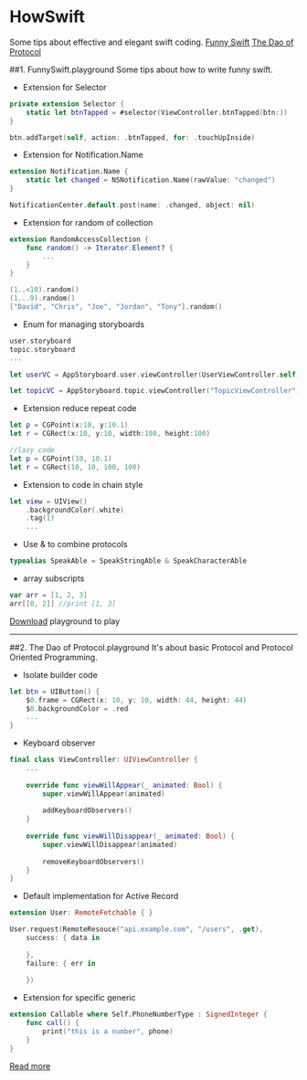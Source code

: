 # HowSwift
Some tips about effective and elegant swift coding.
[Funny Swift](#funnyswift.playground)
[The Dao of Protocol](#the-dao-of-protocol.playground)

##1. FunnySwift.playground
Some tips about how to write funny swift.

* Extension for Selector

```swift
private extension Selector {
    static let btnTapped = #selector(ViewController.btnTapped(btn:))
}

btn.addTarget(self, action: .btnTapped, for: .touchUpInside)
```

* Extension for Notification.Name

```swift
extension Notification.Name {
    static let changed = NSNotification.Name(rawValue: "changed")
}

NotificationCenter.default.post(name: .changed, object: nil)
```

* Extension for random of collection

```swift
extension RandomAccessCollection {
    func random() -> Iterator.Element? {
        ...
    }
}

(1..<10).random()
(1...9).random()
["David", "Chris", "Joe", "Jordan", "Tony"].random()
```
* Enum for managing storyboards

```swift
user.storyboard
topic.storyboard
...

let userVC = AppStoryboard.user.viewController(UserViewController.self)

let topicVC = AppStoryboard.topic.viewController("TopicViewController")
```

* Extension reduce repeat code

```swift
let p = CGPoint(x:10, y:10.1)
let r = CGRect(x:10, y:10, width:100, height:100)

//lazy code
let p = CGPoint(10, 10.1)
let r = CGRect(10, 10, 100, 100)
```

* Extension to code in chain style

```swift
let view = UIView()
    .backgroundColor(.white)
    .tag(1)
    ...
```

* Use & to combine protocols

```swift
typealias SpeakAble = SpeakStringAble & SpeakCharacterAble
```

* array subscripts

```swift
var arr = [1, 2, 3]
arr[[0, 2]] //print [1, 3]
```

[Download](https://github.com/TonnyTao/HowSwift/archive/master.zip) playground to play

---
##2. The Dao of Protocol.playground
It's about basic Protocol and Protocol Oriented Programming.

* Isolate builder code

```swift
let btn = UIButton() {
    $0.frame = CGRect(x: 10, y: 10, width: 44, height: 44)
    $0.backgroundColor = .red
    ...
}
```

* Keyboard observer

```swift
final class ViewController: UIViewController {
    ...
    
    override func viewWillAppear(_ animated: Bool) {
        super.viewWillAppear(animated)
        
        addKeyboardObservers()
    }
    
    override func viewWillDisappear(_ animated: Bool) {
        super.viewWillDisappear(animated)
        
        removeKeyboardObservers()
    }
}
```

* Default implementation for Active Record

```swift
extension User: RemoteFetchable { }

User.request(RemoteResouce("api.example.com", "/users", .get),
    success: { data in
        
    },
    failure: { err in
        
    })
```

* Extension for specific generic

```swift
extension Callable where Self.PhoneNumberType : SignedInteger {
    func call() {
        print("this is a number", phone)
    }
}
```

[Read more](TheDaoOfProtocol/README.md)

